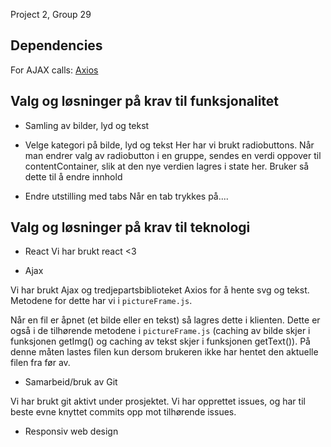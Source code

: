 Project 2, Group 29

## Dependencies
For AJAX calls: [Axios](https://github.com/axios/axios)

## Valg og løsninger på krav til funksjonalitet

- Samling av bilder, lyd og tekst

- Velge kategori på bilde, lyd og tekst
Her har vi brukt radiobuttons. Når man endrer valg av radiobutton i en gruppe, sendes en verdi oppover til contentContainer, slik at den nye verdien lagres i state her. Bruker så dette til å endre innhold

- Endre utstilling med tabs
Når en tab trykkes på....




## Valg og løsninger på krav til teknologi

- React
Vi har brukt react <3

- Ajax

Vi har brukt Ajax og tredjepartsbiblioteket Axios for å hente svg og tekst. Metodene for dette har vi i `pictureFrame.js`. 

Når en fil er åpnet (et bilde eller en tekst) så lagres dette i klienten. Dette er også i de tilhørende metodene i `pictureFrame.js` (caching av bilde skjer i funksjonen getImg() og caching av tekst skjer i funksjonen getText()). På denne måten lastes filen kun dersom brukeren ikke har hentet den aktuelle filen fra før av. 

- Samarbeid/bruk av Git

Vi har brukt git aktivt under prosjektet. Vi har opprettet issues, og har til beste evne knyttet commits opp mot tilhørende issues. 

- Responsiv web design
